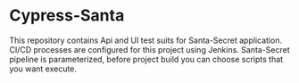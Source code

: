 # Cypress-Santa


This repository contains Api and UI test suits for Santa-Secret application. CI/CD processes are configured for this project using Jenkins. Santa-Secret pipeline is parameterized, before project build you can choose scripts that you want execute.  
